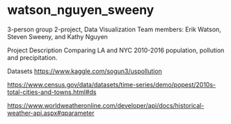 # watson_nguyen_sweeny
3-person group 2-project, Data Visualization
Team members: Erik Watson, Steven Sweeny, and Kathy Nguyen


Project Description
Comparing LA and NYC 2010-2016 population, pollution and precipitation.  


Datasets
https://www.kaggle.com/sogun3/uspollution

https://www.census.gov/data/datasets/time-series/demo/popest/2010s-total-cities-and-towns.html#ds

https://www.worldweatheronline.com/developer/api/docs/historical-weather-api.aspx#qparameter
